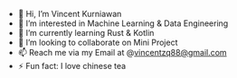 - 👋 Hi, I’m Vincent Kurniawan
- 👀 I’m interested in Machine Learning & Data Engineering
- 🌱 I’m currently learning Rust & Kotlin
- 💞️ I’m looking to collaborate on Mini Project
- 📫 Reach me via my Email at @vincentzq88@gmail.com
- ⚡ Fun fact: I love chinese tea

<!---
indentd3q/indentd3q is a ✨ special ✨ repository because its `README.md` (this file) appears on your GitHub profile.
You can click the Preview link to take a look at your changes.
--->
